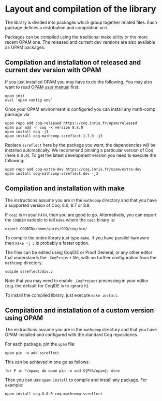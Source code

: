 # Layout and compilation of the library

The library is divided into packages which group together related
files. Each package defines a distribution and compilation unit.

Packages can be compiled using the traditional make utility or
the more recent OPAM one. The released and current dev versions are
also available as OPAM packages.

## Compilation and installation of released and current dev version with OPAM
If you just installed OPAM you may have to do the following. You may also want
to read [OPAM user manual](https://opam.ocaml.org/doc/Usage.html) first. 
```
opam init
eval `opam config env`
```
Once your OPAM environment is configured
you can install any math-comp package via
```
opam repo add coq-released https://coq.inria.fr/opam/released
opam pin add -n coq -k version 8.8.0
opam install coq -j3
opam install coq-mathcomp-ssreflect.1.7.0 -j3
```
Replace `ssreflect` here by the package you want, the dependencies will be
installed automatically. We recommend pinning a particular version of Coq
(here `8.8.0`).
To get the latest development version you need to execute the following:
```
opam repo add coq-extra-dev https://coq.inria.fr/opam/extra-dev
opam install coq-mathcomp-ssreflect.dev -j3
```

## Compilation and installation with make

The instructions assume you are in the `mathcomp` directory and that
you have a supported version of Coq: 8.6, 8.7 or 8.8.

If `coqc` is in your `PATH`, then you are good to go.  Alternatively, you
can export the `COQBIN` variable to tell `make` where the `coqc` binary is:
```
export COQBIN=/home/gares/COQ/coq/bin/
```

To compile the entire library just type `make`. If you have parallel
hardware then `make -j 3` is probably a faster option. 

The files can be edited using CoqIDE or Proof General, or any
other editor that understands the `_CoqProject` file, with no
further configuration from the `mathcomp` directory.
```
coqide ssreflect/div.v
```
Note that you may need to enable `_CoqProject` processing in your
editor (e.g. the default for CoqIDE is to ignore it).

To install the compiled library, just execute `make install`.

## Compilation and installation of a custom version using OPAM

The instructions assume you are in the `mathcomp` directory
and that you have OPAM installed and configured with the
standard Coq repositories.

For each package, pin the `opam` file:
```
opam pin -n add ssreflect
```
This can be achieved in one go as follows:
```
for P in */opam; do opam pin -n add ${P%%/opam}; done
```

Then you can use `opam install` to compile and install any package.
For example:
```
opam install coq.8.8.0 coq-mathcomp-ssreflect
```

